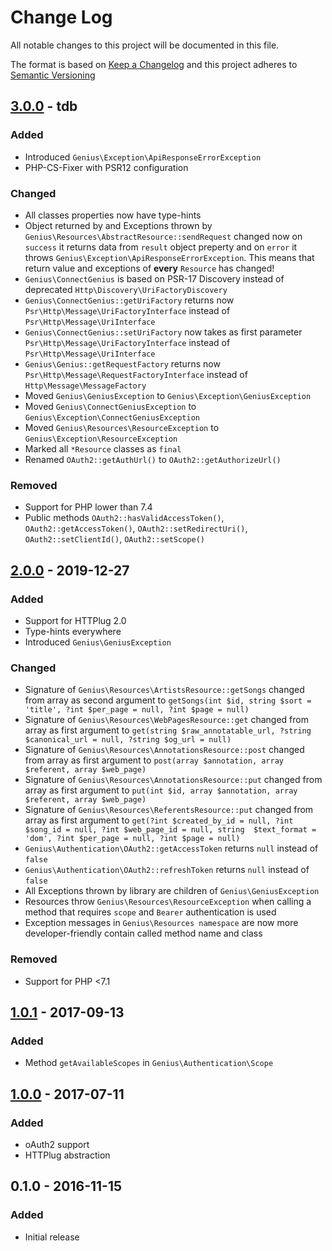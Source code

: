 # Change Log
All notable changes to this project will be documented in this file.

The format is based on [Keep a Changelog](http://keepachangelog.com/en/1.0.0/)
and this project adheres to [Semantic Versioning](http://semver.org/spec/v2.0.0.html)

## [3.0.0] - tdb

### Added

- Introduced `Genius\Exception\ApiResponseErrorException`
- PHP-CS-Fixer with PSR12 configuration

### Changed

- All classes properties now have type-hints
- Object returned by and Exceptions thrown by `Genius\Resources\AbstractResource::sendRequest` changed
  now on `success` it returns data from `result` object preperty
  and on `error` it throws `Genius\Exception\ApiResponseErrorException`. 
  This means that return value and exceptions of **every** `Resource` has changed!
- `Genius\ConnectGenius` is based on PSR-17 Discovery instead of deprecated `Http\Discovery\UriFactoryDiscovery`
- `Genius\ConnectGenius::getUriFactory` returns now `Psr\Http\Message\UriFactoryInterface`
  instead of `Psr\Http\Message\UriInterface`
- `Genius\ConnectGenius::setUriFactory` now takes as first parameter `Psr\Http\Message\UriFactoryInterface`
  instead of `Psr\Http\Message\UriInterface`
- `Genius\Genius::getRequestFactory` returns now `Psr\Http\Message\RequestFactoryInterface` 
  instead of `Http\Message\MessageFactory`
- Moved `Genius\GeniusException` to `Genius\Exception\GeniusException`
- Moved `Genius\ConnectGeniusException` to `Genius\Exception\ConnectGeniusException`
- Moved `Genius\Resources\ResourceException` to `Genius\Exception\ResourceException`
- Marked all `*Resource` classes as `final`
- Renamed `OAuth2::getAuthUrl()` to `OAuth2::getAuthorizeUrl()`

### Removed

- Support for PHP lower than 7.4
- Public methods `OAuth2::hasValidAccessToken()`, `OAuth2::getAccessToken()`, `OAuth2::setRedirectUri()`, `OAuth2::setClientId()`, `OAuth2::setScope()`

## [2.0.0] - 2019-12-27

### Added

- Support for HTTPlug 2.0
- Type-hints everywhere
- Introduced `Genius\GeniusException`

### Changed

- Signature of `Genius\Resources\ArtistsResource::getSongs` changed from array as second argument
  to `getSongs(int $id, string $sort = 'title', ?int $per_page = null, ?int $page = null)`
- Signature of `Genius\Resources\WebPagesResource::get` changed from array as first argument
  to `get(string $raw_annotatable_url, ?string $canonical_url = null, ?string $og_url = null)`
- Signature of `Genius\Resources\AnnotationsResource::post` changed from array as first argument
  to `post(array $annotation, array $referent, array $web_page)`
- Signature of `Genius\Resources\AnnotationsResource::put` changed from array as first argument
  to `put(int $id, array $annotation, array $referent, array $web_page)`
- Signature of `Genius\Resources\ReferentsResource::put` changed from array as first argument
  to `get(?int $created_by_id = null, ?int $song_id = null, ?int $web_page_id = null, string 
  $text_format = 'dom', ?int $per_page = null, ?int $page = null)`
- `Genius\Authentication\OAuth2::getAccessToken` returns `null` instead of `false`
- `Genius\Authentication\OAuth2::refreshToken` returns `null` instead of `false`
- All Exceptions thrown by library are children of `Genius\GeniusException`
- Resources throw `Genius\Resources\ResourceException` when calling a method that requires 
  `scope` and `Bearer` authentication is used
- Exception messages in `Genius\Resources namespace` are now more developer-friendly contain 
  called method name and class

### Removed

- Support for PHP <7.1

## [1.0.1] - 2017-09-13

### Added

- Method `getAvailableScopes` in `Genius\Authentication\Scope`

## [1.0.0] - 2017-07-11

### Added

- oAuth2 support
- HTTPlug abstraction

## 0.1.0 - 2016-11-15

### Added

- Initial release

[3.0.0]: https://github.com/simivar/Genius-PHP/compare/2.0.0...3.0.0
[2.0.0]: https://github.com/simivar/Genius-PHP/compare/1.0.1...2.0.0
[1.0.1]: https://github.com/simivar/Genius-PHP/compare/1.0.0...1.0.1
[1.0.0]: https://github.com/simivar/Genius-PHP/compare/0.1.0...1.0.0